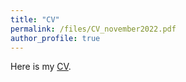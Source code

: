 ```yaml
---
title: "CV"
permalink: /files/CV_november2022.pdf
author_profile: true
---
```


Here is my [CV](http://auroregonzalez.github.io/files/CV_november2022.pdf).

